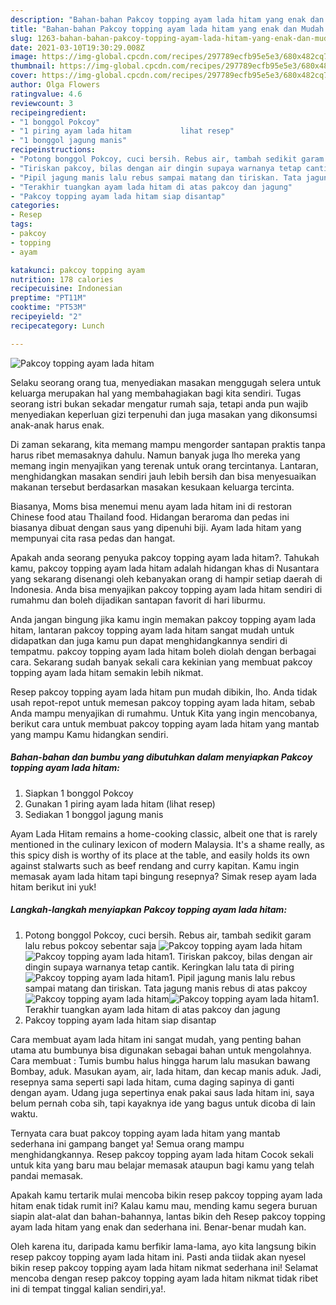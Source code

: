 ```yaml
---
description: "Bahan-bahan Pakcoy topping ayam lada hitam yang enak dan Mudah Dibuat"
title: "Bahan-bahan Pakcoy topping ayam lada hitam yang enak dan Mudah Dibuat"
slug: 1263-bahan-bahan-pakcoy-topping-ayam-lada-hitam-yang-enak-dan-mudah-dibuat
date: 2021-03-10T19:30:29.008Z
image: https://img-global.cpcdn.com/recipes/297789ecfb95e5e3/680x482cq70/pakcoy-topping-ayam-lada-hitam-foto-resep-utama.jpg
thumbnail: https://img-global.cpcdn.com/recipes/297789ecfb95e5e3/680x482cq70/pakcoy-topping-ayam-lada-hitam-foto-resep-utama.jpg
cover: https://img-global.cpcdn.com/recipes/297789ecfb95e5e3/680x482cq70/pakcoy-topping-ayam-lada-hitam-foto-resep-utama.jpg
author: Olga Flowers
ratingvalue: 4.6
reviewcount: 3
recipeingredient:
- "1 bonggol Pokcoy"
- "1 piring ayam lada hitam           lihat resep"
- "1 bonggol jagung manis"
recipeinstructions:
- "Potong bonggol Pokcoy, cuci bersih. Rebus air, tambah sedikit garam lalu rebus pokcoy sebentar saja"
- "Tiriskan pakcoy, bilas dengan air dingin supaya warnanya tetap cantik. Keringkan lalu tata di piring"
- "Pipil jagung manis lalu rebus sampai matang dan tiriskan. Tata jagung manis rebus di atas pakcoy"
- "Terakhir tuangkan ayam lada hitam di atas pakcoy dan jagung"
- "Pakcoy topping ayam lada hitam siap disantap"
categories:
- Resep
tags:
- pakcoy
- topping
- ayam

katakunci: pakcoy topping ayam 
nutrition: 178 calories
recipecuisine: Indonesian
preptime: "PT11M"
cooktime: "PT53M"
recipeyield: "2"
recipecategory: Lunch

---
```



![Pakcoy topping ayam lada hitam](https://img-global.cpcdn.com/recipes/297789ecfb95e5e3/680x482cq70/pakcoy-topping-ayam-lada-hitam-foto-resep-utama.jpg)

Selaku seorang orang tua, menyediakan masakan menggugah selera untuk keluarga merupakan hal yang membahagiakan bagi kita sendiri. Tugas seorang istri bukan sekadar mengatur rumah saja, tetapi anda pun wajib menyediakan keperluan gizi terpenuhi dan juga masakan yang dikonsumsi anak-anak harus enak.

Di zaman  sekarang, kita memang mampu mengorder santapan praktis tanpa harus ribet memasaknya dahulu. Namun banyak juga lho mereka yang memang ingin menyajikan yang terenak untuk orang tercintanya. Lantaran, menghidangkan masakan sendiri jauh lebih bersih dan bisa menyesuaikan makanan tersebut berdasarkan masakan kesukaan keluarga tercinta. 

Biasanya, Moms bisa menemui menu ayam lada hitam ini di restoran Chinese food atau Thailand food. Hidangan beraroma dan pedas ini biasanya dibuat dengan saus yang dipenuhi biji. Ayam lada hitam yang mempunyai cita rasa pedas dan hangat.

Apakah anda seorang penyuka pakcoy topping ayam lada hitam?. Tahukah kamu, pakcoy topping ayam lada hitam adalah hidangan khas di Nusantara yang sekarang disenangi oleh kebanyakan orang di hampir setiap daerah di Indonesia. Anda bisa menyajikan pakcoy topping ayam lada hitam sendiri di rumahmu dan boleh dijadikan santapan favorit di hari liburmu.

Anda jangan bingung jika kamu ingin memakan pakcoy topping ayam lada hitam, lantaran pakcoy topping ayam lada hitam sangat mudah untuk didapatkan dan juga kamu pun dapat menghidangkannya sendiri di tempatmu. pakcoy topping ayam lada hitam boleh diolah dengan berbagai cara. Sekarang sudah banyak sekali cara kekinian yang membuat pakcoy topping ayam lada hitam semakin lebih nikmat.

Resep pakcoy topping ayam lada hitam pun mudah dibikin, lho. Anda tidak usah repot-repot untuk memesan pakcoy topping ayam lada hitam, sebab Anda mampu menyajikan di rumahmu. Untuk Kita yang ingin mencobanya, berikut cara untuk membuat pakcoy topping ayam lada hitam yang mantab yang mampu Kamu hidangkan sendiri.

<!--inarticleads1-->

##### Bahan-bahan dan bumbu yang dibutuhkan dalam menyiapkan Pakcoy topping ayam lada hitam:

1. Siapkan 1 bonggol Pokcoy
1. Gunakan 1 piring ayam lada hitam           (lihat resep)
1. Sediakan 1 bonggol jagung manis


Ayam Lada Hitam remains a home-cooking classic, albeit one that is rarely mentioned in the culinary lexicon of modern Malaysia. It&#39;s a shame really, as this spicy dish is worthy of its place at the table, and easily holds its own against stalwarts such as beef rendang and curry kapitan. Kamu ingin memasak ayam lada hitam tapi bingung resepnya? Simak resep ayam lada hitam berikut ini yuk! 

<!--inarticleads2-->

##### Langkah-langkah menyiapkan Pakcoy topping ayam lada hitam:

1. Potong bonggol Pokcoy, cuci bersih. Rebus air, tambah sedikit garam lalu rebus pokcoy sebentar saja
<img src="https://img-global.cpcdn.com/steps/f316a9ba90d9edcb/160x128cq70/pakcoy-topping-ayam-lada-hitam-langkah-memasak-1-foto.jpg" alt="Pakcoy topping ayam lada hitam"><img src="https://img-global.cpcdn.com/steps/6ed97833eea1561f/160x128cq70/pakcoy-topping-ayam-lada-hitam-langkah-memasak-1-foto.jpg" alt="Pakcoy topping ayam lada hitam">1. Tiriskan pakcoy, bilas dengan air dingin supaya warnanya tetap cantik. Keringkan lalu tata di piring
<img src="https://img-global.cpcdn.com/steps/7a6cc4205d77735b/160x128cq70/pakcoy-topping-ayam-lada-hitam-langkah-memasak-2-foto.jpg" alt="Pakcoy topping ayam lada hitam">1. Pipil jagung manis lalu rebus sampai matang dan tiriskan. Tata jagung manis rebus di atas pakcoy
<img src="https://img-global.cpcdn.com/steps/f6d5f5a088f581e1/160x128cq70/pakcoy-topping-ayam-lada-hitam-langkah-memasak-3-foto.jpg" alt="Pakcoy topping ayam lada hitam"><img src="https://img-global.cpcdn.com/steps/70f93fec4d4bbe19/160x128cq70/pakcoy-topping-ayam-lada-hitam-langkah-memasak-3-foto.jpg" alt="Pakcoy topping ayam lada hitam">1. Terakhir tuangkan ayam lada hitam di atas pakcoy dan jagung
1. Pakcoy topping ayam lada hitam siap disantap


Cara membuat ayam lada hitam ini sangat mudah, yang penting bahan utama atu bumbunya bisa digunakan sebagai bahan untuk mengolahnya. Cara membuat : Tumis bumbu halus hingga harum lalu masukan bawang Bombay, aduk. Masukan ayam, air, lada hitam, dan kecap manis aduk. Jadi, resepnya sama seperti sapi lada hitam, cuma daging sapinya di ganti dengan ayam. Udang juga sepertinya enak pakai saus lada hitam ini, saya belum pernah coba sih, tapi kayaknya ide yang bagus untuk dicoba di lain waktu. 

Ternyata cara buat pakcoy topping ayam lada hitam yang mantab sederhana ini gampang banget ya! Semua orang mampu menghidangkannya. Resep pakcoy topping ayam lada hitam Cocok sekali untuk kita yang baru mau belajar memasak ataupun bagi kamu yang telah pandai memasak.

Apakah kamu tertarik mulai mencoba bikin resep pakcoy topping ayam lada hitam enak tidak rumit ini? Kalau kamu mau, mending kamu segera buruan siapin alat-alat dan bahan-bahannya, lantas bikin deh Resep pakcoy topping ayam lada hitam yang enak dan sederhana ini. Benar-benar mudah kan. 

Oleh karena itu, daripada kamu berfikir lama-lama, ayo kita langsung bikin resep pakcoy topping ayam lada hitam ini. Pasti anda tiidak akan nyesel bikin resep pakcoy topping ayam lada hitam nikmat sederhana ini! Selamat mencoba dengan resep pakcoy topping ayam lada hitam nikmat tidak ribet ini di tempat tinggal kalian sendiri,ya!.

